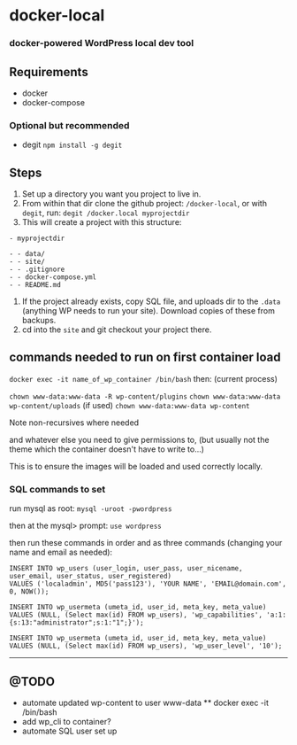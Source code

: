 # docker-local
### docker-powered WordPress local dev tool

## Requirements

* docker
* docker-compose

### Optional but recommended

* degit `npm install -g degit`

## Steps

1. Set up a directory you want you project to live in.
1. From within that dir clone the github project: `/docker-local`, or with `degit`, run: `degit /docker.local myprojectdir`
1. This will create a project with this structure:
```
- myprojectdir

- - data/
- - site/
- - .gitignore
- - docker-compose.yml
- - README.md

```
1. If the project already exists, copy SQL file, and uploads dir to the `.data` (anything WP needs to run your site). Download copies of these from backups.
1. cd into the `site` and git checkout your project there.


## commands needed to run on first container load

`docker exec -it name_of_wp_container /bin/bash`
then:
(current process)

`chown www-data:www-data -R wp-content/plugins`
`chown www-data:www-data wp-content/uploads` (if used)
`chown www-data:www-data wp-content`

Note non-recursives where needed

and whatever else you need to give permissions to, (but usually not the theme which the container doesn't have to write to...)

This is to ensure the images will be loaded and used correctly locally.

### SQL commands to set
run mysql as root:
`mysql -uroot -pwordpress`

then at the mysql> prompt:
`use wordpress`

then run these commands in order and as three commands (changing your name and email as needed):

```
INSERT INTO wp_users (user_login, user_pass, user_nicename, user_email, user_status, user_registered)
VALUES ('localadmin', MD5('pass123'), 'YOUR NAME', 'EMAIL@domain.com', 0, NOW());

INSERT INTO wp_usermeta (umeta_id, user_id, meta_key, meta_value)
VALUES (NULL, (Select max(id) FROM wp_users), 'wp_capabilities', 'a:1:{s:13:"administrator";s:1:"1";}');

INSERT INTO wp_usermeta (umeta_id, user_id, meta_key, meta_value)
VALUES (NULL, (Select max(id) FROM wp_users), 'wp_user_level', '10');
```


---------------


## @TODO

* automate updated wp-content to user www-data
** docker exec -it <container name> /bin/bash
* add wp_cli to container?
* automate SQL user set up
